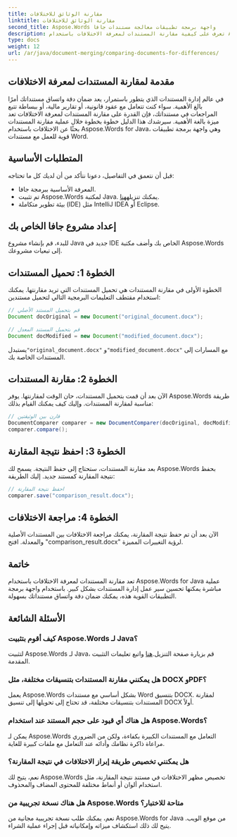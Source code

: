 ```yaml
---
title: مقارنة الوثائق للاختلافات
linktitle: مقارنة الوثائق للاختلافات
second_title: Aspose.Words واجهة برمجة تطبيقات معالجة مستندات جافا
description: تعرف على كيفية مقارنة المستندات لمعرفة الاختلافات باستخدام Aspose.Words في Java. يضمن دليلنا المفصّل خطوة بخطوة إدارة دقيقة للمستندات.
type: docs
weight: 12
url: /ar/java/document-merging/comparing-documents-for-differences/
---
```


## مقدمة لمقارنة المستندات لمعرفة الاختلافات

في عالم إدارة المستندات الذي يتطور باستمرار، يعد ضمان دقة واتساق مستنداتك أمرًا بالغ الأهمية. سواء كنت تتعامل مع عقود قانونية، أو تقارير مالية، أو ببساطة تتبع المراجعات في مستنداتك، فإن القدرة على مقارنة المستندات لمعرفة الاختلافات تعد ميزة بالغة الأهمية. سيرشدك هذا الدليل خطوة بخطوة خلال عملية مقارنة المستندات بحثًا عن الاختلافات باستخدام Aspose.Words for Java، وهي واجهة برمجة تطبيقات قوية للعمل مع مستندات Word.

## المتطلبات الأساسية

قبل أن نتعمق في التفاصيل، دعونا نتأكد من أن لديك كل ما تحتاجه:

- المعرفة الأساسية ببرمجة جافا.
-  تم تثبيت Aspose.Words لمكتبة Java. يمكنك تنزيله[هنا](https://releases.aspose.com/words/java/).
- بيئة تطوير متكاملة (IDE) مثل IntelliJ IDEA أو Eclipse.

## إعداد مشروع جافا الخاص بك

للبدء، قم بإنشاء مشروع Java جديد في IDE الخاص بك وأضف مكتبة Aspose.Words إلى تبعيات مشروعك.

## الخطوة 1: تحميل المستندات

الخطوة الأولى في مقارنة المستندات هي تحميل المستندات التي تريد مقارنتها. يمكنك استخدام مقتطف التعليمات البرمجية التالي لتحميل مستندين:

```java
// قم بتحميل المستند الأصلي
Document docOriginal = new Document("original_document.docx");

// قم بتحميل المستند المعدل
Document docModified = new Document("modified_document.docx");
```

 يستبدل`"original_document.docx"` و`"modified_document.docx"` مع المسارات إلى المستندات الخاصة بك.

## الخطوة 2: مقارنة المستندات

الآن بعد أن قمت بتحميل المستندات، حان الوقت لمقارنتها. يوفر Aspose.Words طريقة مناسبة لمقارنة المستندات. وإليك كيف يمكنك القيام بذلك:

```java
// قارن بين الوثيقتين
DocumentComparer comparer = new DocumentComparer(docOriginal, docModified);
comparer.compare();
```

## الخطوة 3: احفظ نتيجة المقارنة

بعد مقارنة المستندات، ستحتاج إلى حفظ النتيجة. يسمح لك Aspose.Words بحفظ نتيجة المقارنة كمستند جديد. إليك الطريقة:

```java
// احفظ نتيجة المقارنة
comparer.save("comparison_result.docx");
```

## الخطوة 4: مراجعة الاختلافات

الآن بعد أن تم حفظ نتيجة المقارنة، يمكنك مراجعة الاختلافات بين المستندات الأصلية والمعدلة. افتح "comparison_result.docx" لرؤية التغييرات المميزة.

## خاتمة

تعد مقارنة المستندات لمعرفة الاختلافات باستخدام Aspose.Words for Java عملية مباشرة يمكنها تحسين سير عمل إدارة المستندات بشكل كبير. باستخدام واجهة برمجة التطبيقات القوية هذه، يمكنك ضمان دقة واتساق مستنداتك بسهولة.

## الأسئلة الشائعة

### كيف أقوم بتثبيت Aspose.Words لـ Java؟

 لتثبيت Aspose.Words لـ Java، قم بزيارة صفحة التنزيل.[هنا](https://releases.aspose.com/words/java/) واتبع تعليمات التثبيت المقدمة.

### هل يمكنني مقارنة المستندات بتنسيقات مختلفة، مثل DOCX وPDF؟

يعمل Aspose.Words بشكل أساسي مع مستندات Word بتنسيق DOCX. لمقارنة المستندات بتنسيقات مختلفة، قد تحتاج إلى تحويلها إلى تنسيق DOCX أولاً.

### هل هناك أي قيود على حجم المستند عند استخدام Aspose.Words؟

يمكن لـ Aspose.Words التعامل مع المستندات الكبيرة بكفاءة، ولكن من الضروري مراعاة ذاكرة نظامك وأدائه عند التعامل مع ملفات كبيرة للغاية.

### هل يمكنني تخصيص طريقة إبراز الاختلافات في نتيجة المقارنة؟

نعم، يتيح لك Aspose.Words تخصيص مظهر الاختلافات في مستند نتيجة المقارنة، مثل استخدام ألوان أو أنماط مختلفة للمحتوى المضاف والمحذوف.

### هل هناك نسخة تجريبية من Aspose.Words متاحة للاختبار؟

نعم، يمكنك طلب نسخة تجريبية مجانية من Aspose.Words for Java من موقع الويب. يتيح لك ذلك استكشاف ميزاته وإمكانياته قبل إجراء عملية الشراء.
